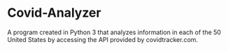 # Covid-Analyzer
A program created in Python 3 that analyzes information in each of the 50 United States by accessing the API provided by covidtracker.com.
